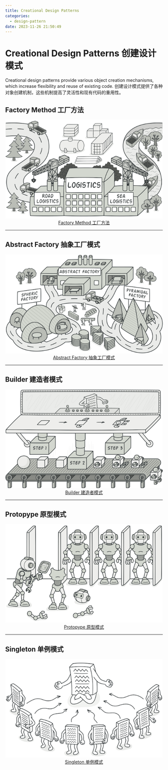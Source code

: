 ```yaml
---
title: Creational Design Patterns
categories:
  - design-pattern
date: 2023-11-26 21:50:49
---
```


# Creational Design Patterns 创建设计模式

Creational design patterns provide various object creation mechanisms, which increase flexibility and reuse of existing code.
创建设计模式提供了各种对象创建机制，这些机制提高了灵活性和现有代码的重用性。

## Factory Method 工厂方法
<div align="center"> 
    <a href="https://mp.weixin.qq.com/s/87KZ5eDmwjmWiKFEoA02lw">
    <img src="/images/factory-method-logo.png"/>
    Factory Method 工厂方法
    <a/>
</div>

------
## Abstract Factory 抽象工厂模式
<div align="center"> 
    <a href="https://mp.weixin.qq.com/s/ArraO8MpfdiSG7JiqJwZsQ">
    <img src="/images/abstract-factory-logo.png"/>
    Abstract Factory 抽象工厂模式
    <a/>
</div>

------
## Builder 建造者模式
<div align="center"> 
    <a href="https://mp.weixin.qq.com/s/av15yLamVtV8D1bjLBxk4Q">
    <img src="/images/builder-logo.png"/>
    Builder 建造者模式
    <a/>
</div>

------
## Protopype 原型模式
<div align="center"> 
    <a href="https://mp.weixin.qq.com/s/IG55Nn98d_PU382-VOGNhQ">
    <img src="/images/prototype-logo.png"/>
    Protopype 原型模式
    <a/>
</div>

------
## Singleton 单例模式
<div align="center"> 
    <a href="https://mp.weixin.qq.com/s/Mpp-i9mm2KZsi4DPxZWLmg">
    <img src="/images/singleton-logo.png"/>
    Singleton 单例模式
    <a/>
</div>
